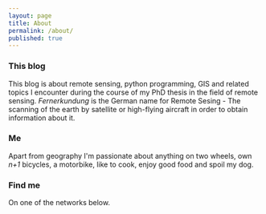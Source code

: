 ```yaml
---
layout: page
title: About
permalink: /about/
published: true
---
```




### This blog

This blog is about remote sensing, python programming, GIS and related topics I encounter during the course of my PhD thesis in the field of remote sensing. *Fernerkundung* is the German name for Remote Sesing - The scanning of the earth by satellite or high-flying aircraft in order to obtain information about it.

### Me

Apart from geography I'm passionate about anything on two wheels, own *n+1* bicycles, a motorbike, like to cook, enjoy good food and spoil my dog.

### Find me

On one of the networks below.
